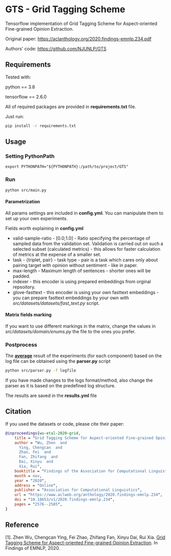 # GTS - Grid Tagging Scheme

Tensorflow implementation of Grid Tagging Scheme for Aspect-oriented Fine-grained Opinion Extraction. 

Original paper: https://aclanthology.org/2020.findings-emnlp.234.pdf

Authors' code: https://github.com/NJUNLP/GTS

## Requirements
Tested with:

python == 3.8

tensorflow == 2.6.0

All of required packages are provided in **requirements.txt** file.

Just run:
```bash
pip install -r requirements.txt
```
## Usage
### Setting PythonPath
```
export PYTHONPATH="${PYTHONPATH}:/path/to/project/GTS"
```
### Run
```bash
python src/main.py
```
#### Parametrization
All params settings are included in **config.yml**. You can manipulate them to set up your own experiments.

Fields worth explaining in **config.yml**
- valid-sample-ratio - [0.0;1.0] - Ratio specifying the percentage of sampled data from the validation set. Validation is carried out on such a selected subset (calculated metrics) - this allows for faster calculation of metrics at the expense of a smaller set.
- task - {triplet, pair} - task type - pair is a task which cares only about pairing target with opinion without sentiment - like in paper.
- max-length - Maximum length of sentences - shorter ones will be padded.
- indexer - this encoder is using prepared embeddings from orginal repsoitory.
- glove-fasttext - this encoder is using your own fasttext embeddings - you can prepare fasttext embeddings by your own with  *src/datasets/datasets/fast_text.py* script.
#### Matrix fields marking
If you want to use different markings in the matrix, change the values in *src/datasets/domain/enums.py* the file to the ones you prefer.

### Postprocess
The <u>**average**</u> result of the experiments (for each component) based on the log file can be obtained using the **parser.py** script
```bash
python src/parser.py -f logfile
```
If you have made changes to the logs format/method, also change the parser as it is based on the predefined log structure. 

The results are saved in the **results.yml** file

## Citation
If you used the datasets or code, please cite their paper:
```bibtex
@inproceedings{wu-etal-2020-grid,
    title = "Grid Tagging Scheme for Aspect-oriented Fine-grained Opinion Extraction",
    author = "Wu, Zhen  and
      Ying, Chengcan  and
      Zhao, Fei  and
      Fan, Zhifang  and
      Dai, Xinyu  and
      Xia, Rui",
    booktitle = "Findings of the Association for Computational Linguistics: EMNLP 2020",
    month = nov,
    year = "2020",
    address = "Online",
    publisher = "Association for Computational Linguistics",
    url = "https://www.aclweb.org/anthology/2020.findings-emnlp.234",
    doi = "10.18653/v1/2020.findings-emnlp.234",
    pages = "2576--2585",
}
```

## Reference
[1]. Zhen Wu, Chengcan Ying, Fei Zhao, Zhifang Fan, Xinyu Dai, Rui Xia. [Grid Tagging Scheme for Aspect-oriented Fine-grained Opinion Extraction](https://arxiv.org/pdf/2010.04640.pdf). In Findings of EMNLP, 2020.

